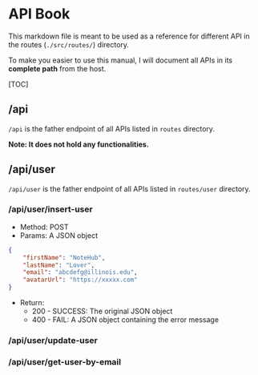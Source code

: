 # API Book

This markdown file is meant to be used as a reference for different API in the routes (`./src/routes/`) directory.

To make you easier to use this manual, I will document all APIs in its **complete path** from the host.

[TOC]

## /api

`/api` is the father endpoint of all APIs listed in `routes` directory.

**Note: It does not hold any functionalities.**



## /api/user

`/api/user` is the father endpoint of all APIs listed in `routes/user` directory.

### /api/user/insert-user

- Method: POST
- Params: A JSON object

```JSON
{
    "firstName": "NoteHub",
    "lastName": "Lover",
    "email": "abcdefg@illinois.edu",
    "avatarUrl": "https://xxxxx.com"
}
```

- Return:
  - 200 - SUCCESS: The original JSON object
  - 400 - FAIL: A JSON object containing the error message

### /api/user/update-user

### /api/user/get-user-by-email
